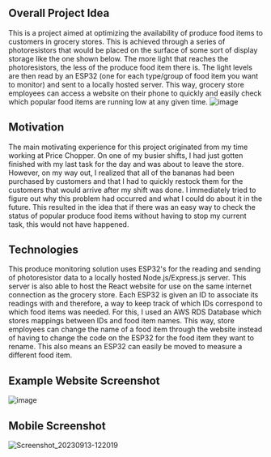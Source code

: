 ## Overall Project Idea
This is a project aimed at optimizing the availability of produce food items to customers in grocery stores. This is achieved through a series of photoresistors that would be placed on the surface of some sort of display storage like the one shown below. The more light that reaches the photoresistors, the less of the produce food item there is. The light levels are then read by an ESP32 (one for each type/group of food item you want to monitor) and sent to a locally hosted server. This way, grocery store employees can access a website on their phone to quickly and easily check which popular food items are running low at any given time.
![image](https://github.com/cehrensperger/produce-monitor/assets/19954402/0b75e19e-a831-465d-8303-d95bc55615b6)

## Motivation
The main motivating experience for this project originated from my time working at Price Chopper. On one of my busier shifts, I had just gotten finished with my last task for the day and was about to leave the store. However, on my way out, I realized that all of the bananas had been purchased by customers and that I had to quickly restock them for the customers that would arrive after my shift was done. I immediately tried to figure out why this problem had occurred and what I could do about it in the future. This resulted in the idea that if there was an easy way to check the status of popular produce food items without having to stop my current task, this would not have happened.

## Technologies
This produce monitoring solution uses ESP32's for the reading and sending of photoresistor data to a locally hosted Node.js/Express.js server. This server is also able to host the React website for use on the same internet connection as the grocery store. Each ESP32 is given an ID to associate its readings with and therefore, a way to keep track of which IDs correspond to which food items was needed. For this, I used an AWS RDS Database which stores mappings between IDs and food item names. This way, store employees can change the name of a food item through the website instead of having to change the code on the ESP32 for the food item they want to rename. This also means an ESP32 can easily be moved to measure a different food item.

## Example Website Screenshot
![image](https://github.com/cehrensperger/produce-monitor/assets/19954402/d6aabf6f-bf2c-4e74-a4cf-0960b6ac6f36)

## Mobile Screenshot
![Screenshot_20230913-122019](https://github.com/cehrensperger/produce-monitor/assets/19954402/ce30e540-05ef-417c-ad9b-aea48d8db4d2)




